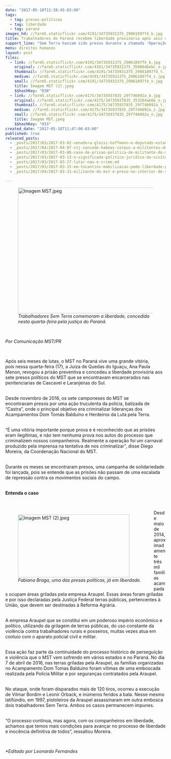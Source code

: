 ```yaml
---
date: "2017-05-18T11:38:45-03:00"
tags:
  - tag: presos-políticos
  - tag: liberdade
  - tag: paraná
images_hd: //farm5.staticflickr.com/4191/34735931375_29061897f4_b.jpg
title: ​Trabalhadores do Paraná recebem liberdade provisória após seis meses
support_line: "Sem Terra haviam sido presos durante a chamada 'Operação Castra', em novembro de 2016, na mesma ação que resultou na invasão ilegal à Escola Nacional Florestán Fernandes. "
menu: direitos humanos
layout: post
files:
  - link: //farm5.staticflickr.com/4191/34735931375_29061897f4_b.jpg
    original: //farm5.staticflickr.com/4191/34735931375_35988dbebc_o.jpg
    thumbnail: //farm5.staticflickr.com/4191/34735931375_29061897f4_t.jpg
    medium: //farm5.staticflickr.com/4191/34735931375_29061897f4_z.jpg
    small: //farm5.staticflickr.com/4191/34735931375_29061897f4_n.jpg
    title: Imagem MST (2).jpeg
    $$hashKey: "030"
  - link: //farm5.staticflickr.com/4175/34735937835_29f746092a_b.jpg
    original: //farm5.staticflickr.com/4175/34735937835_353204ab6b_o.jpg
    thumbnail: //farm5.staticflickr.com/4175/34735937835_29f746092a_t.jpg
    medium: //farm5.staticflickr.com/4175/34735937835_29f746092a_z.jpg
    small: //farm5.staticflickr.com/4175/34735937835_29f746092a_n.jpg
    title: Imagem MST.jpeg
    $$hashKey: "033"
created_date: "2017-05-18T11:47:06-03:00"
published: true
releated_posts:
  - _posts/2017/03/2017-03-02-senadora-gleisi-hoffmann-e-deputado-estadual-professor-lemos-visitam-presos-politicos-do-mst-no-parana.md
  - _posts/2017/04/2017-04-07-stj-concede-habeas-corpus-a-militantes-do-mst.md
  - _posts/2017/03/2017-03-06-caso-de-prisao-politica-de-militante-do-mst-em-goias-chega-ao-stf.md
  - _posts/2017/03/2017-03-13-o-significado-politico-juridico-da-visita-de-juizas-es-as-aos-sem-terra.md
  - _posts/2017/03/2017-03-27-lutar-nao-e-crime.md
  - _posts/2017/03/2017-03-15-em-tocantins-mobilizacao-pede-liberdade-para-presos-politicos-do-mst.md
  - _posts/2017/04/2017-03-31-militante-do-mst-e-preso-no-interior-de-sao-paulo.md

---
```

<figure class="image"><img alt="Imagem MST.jpeg" height="394" src="//farm5.staticflickr.com/4175/34735937835_29f746092a_b.jpg" width="700" />
<figcaption><em>Trabalhadores Sem Terra comemoram a liberdade, concedida nesta quarta-feira pela justi&ccedil;a do Paran&aacute;.</em></figcaption>
</figure>

<p>&nbsp;</p>

<p><i>Por&nbsp;Comunica&ccedil;&atilde;o MST/PR</i></p>

<p>&nbsp;</p>

<p>Ap&oacute;s seis meses de lutas, o MST no Paran&aacute; vive uma grande vit&oacute;ria, pois&nbsp;nessa quarta-feira&nbsp;(17), a Ju&iacute;za de Quedas do Igua&ccedil;u, Ana Paula Menon, revogou a pris&atilde;o preventiva&nbsp;e concedeu a liberdade provis&oacute;ria aos sete presos pol&iacute;ticos do MST&nbsp;que se encontravam encarcerados nas penitenciarias de Cascavel e Laranjeiras do Sul.</p>

<p><br />
Desde novembro de 2016, os sete camponeses do MST se encontravam&nbsp;presos por uma a&ccedil;&atilde;o truculenta da pol&iacute;cia, batizada de &ldquo;Castra&rdquo;, onde o principal objetivo era criminalizar lideran&ccedil;as dos Acampamentos Dom Tom&aacute;s Baldu&iacute;no e Herdeiros da Luta pela Terra.</p>

<p><br />
&ldquo;&Eacute; uma vit&oacute;ria importante porque prova&nbsp;e &eacute; reconhecido que as pris&otilde;es eram ileg&iacute;timas, e n&atilde;o tem nenhuma prova nos autos do processo que criminalizem nossos companheiros. Realmente&nbsp;a opera&ccedil;&atilde;o foi um carnaval produzido pela imprensa na tentativa de nos criminalizar&rdquo;, disse Diego Moreira, da Coordena&ccedil;&atilde;o Nacional do MST.</p>

<p><br />
Durante os meses se encontraram presos, uma campanha de solidariedade foi lan&ccedil;ada, pois se entende que as pris&otilde;es n&atilde;o passam de uma escalada de repress&atilde;o contra os movimentos sociais do campo.</p>

<p><br />
<b>Entenda o caso</b></p>

<p>&nbsp;</p>

<figure class="image" style="float:left"><img alt="Imagem MST (2).jpeg" height="197" src="//farm5.staticflickr.com/4191/34735931375_29061897f4_b.jpg" width="350" />
<figcaption><em>Fabiana Braga, uma das presas pol&iacute;ticas, j&aacute; em liberdade.</em></figcaption>
</figure>

<p>Desde maio de 2014, aproximadamente tr&ecirc;s&nbsp;mil fam&iacute;lias acampadas&nbsp;ocupam &aacute;reas griladas pela empresa Araupel. Essas &aacute;reas foram griladas e por isso declaradas pela Justi&ccedil;a Federal terras p&uacute;blicas, pertencentes &agrave; Uni&atilde;o, que devem ser destinadas &agrave;&nbsp;Reforma Agr&aacute;ria.</p>

<p><br />
A empresa Araupel que se constitui em um poderoso imp&eacute;rio econ&ocirc;mico e pol&iacute;tico, utilizando da grilagem de terras p&uacute;blicas, do uso constante da viol&ecirc;ncia contra trabalhadores rurais e posseiros, muitas vezes atua em conluio com o aparato policial civil e militar.</p>

<p><br />
Essa a&ccedil;&atilde;o faz parte da continuidade do processo hist&oacute;rico de persegui&ccedil;&atilde;o e viol&ecirc;ncia que o MST vem sofrendo em v&aacute;rios estados e no Paran&aacute;. No dia 7 de abril de 2016, nas terras griladas pela Araupel, as fam&iacute;lias organizadas no Acampamento Dom Tomas Baldu&iacute;no foram v&iacute;timas de uma emboscada realizada pela Pol&iacute;cia Militar e por seguran&ccedil;as contratados pela Araupel.</p>

<p><br />
No ataque, onde foram disparados mais de 120 tiros, ocorreu a execu&ccedil;&atilde;o de Vilmar Bordim e Leonir Orback, e in&uacute;meros feridos a bala. Nesse mesmo latif&uacute;ndio, em 1997, pistoleiros da Araupel assassinaram em outra embosca dois trabalhadores Sem Terra. Ambos os casos permanecem impunes.</p>

<p><br />
&ldquo;O processo continua, mas agora, com os companheiros em liberdade, achamos que temos mais condi&ccedil;&otilde;es para avan&ccedil;ar no processo de liberdade e inoc&ecirc;ncia definitiva de todos&rdquo;, ressaltou Moreira.</p>

<p>&nbsp;</p>

<p><em>*Editado por Leonardo Fernandes</em></p>
